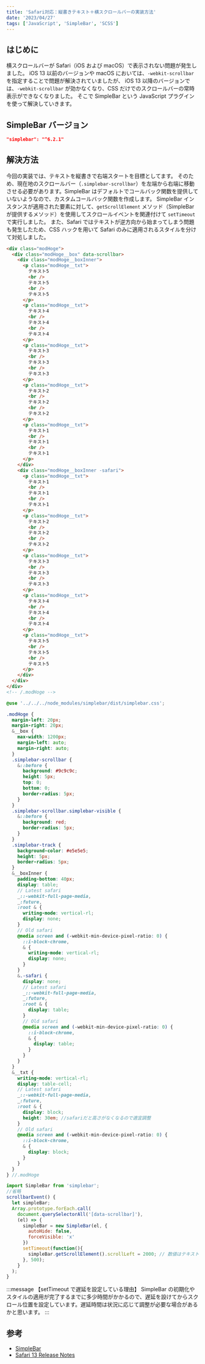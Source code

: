 ```yaml
---
title: 'Safari対応：縦書きテキスト＋横スクロールバーの実装方法'
date: '2023/04/27'
tags: ['JavaScript', 'SimpleBar', 'SCSS']
---
```


## はじめに

横スクロールバーが Safari（iOS および macOS）で表示されない問題が発生しました。
iOS 13 以前のバージョンや macOS においては、`-webkit-scrollbar` を指定することで問題が解決されていましたが、
iOS 13 以降のバージョンでは、`-webkit-scrollbar` が効かなくなり、CSS だけでのスクロールバーの常時表示ができなくなりました。
そこで SimpleBar という JavaScript プラグインを使って解決していきます。

## SimpleBar バージョン

```JavaScript:package.json
"simplebar": "^6.2.1"
```

## 解決方法

今回の実装では、テキストを縦書きで右端スタートを目標としてます。
そのため、現在地のスクロールバー（`.simplebar-scrollbar`）を左端から右端に移動させる必要があります。SimpleBar はデフォルトでコールバック関数を提供していないようなので、カスタムコールバック関数を作成します。
SimpleBar インスタンスが適用された要素に対して、`getScrollElement` メソッド（SimpleBar が提供するメソッド）を使用してスクロールイベントを関連付けて `setTimeout` で実行しました。
また、Safari ではテキストが逆方向から始まってしまう問題も発生したため、CSS ハックを用いて Safari のみに適用されるスタイルを分けて対処しました。

```html
<div class="modHoge">
  <div class="modHoge__box" data-scrollbar>
    <div class="modHoge__boxInner">
      <p class="modHoge__txt">
        テキスト5
        <br />
        テキスト5
        <br />
        テキスト5
      </p>
      <p class="modHoge__txt">
        テキスト4
        <br />
        テキスト4
        <br />
        テキスト4
      </p>
      <p class="modHoge__txt">
        テキスト3
        <br />
        テキスト3
        <br />
        テキスト3
      </p>
      <p class="modHoge__txt">
        テキスト2
        <br />
        テキスト2
        <br />
        テキスト2
      </p>
      <p class="modHoge__txt">
        テキスト1
        <br />
        テキスト1
        <br />
        テキスト1
      </p>
    </div>
    <div class="modHoge__boxInner -safari">
      <p class="modHoge__txt">
        テキスト1
        <br />
        テキスト1
        <br />
        テキスト1
      </p>
      <p class="modHoge__txt">
        テキスト2
        <br />
        テキスト2
        <br />
        テキスト2
      </p>
      <p class="modHoge__txt">
        テキスト3
        <br />
        テキスト3
        <br />
        テキスト3
      </p>
      <p class="modHoge__txt">
        テキスト4
        <br />
        テキスト4
        <br />
        テキスト4
      </p>
      <p class="modHoge__txt">
        テキスト5
        <br />
        テキスト5
        <br />
        テキスト5
      </p>
    </div>
  </div>
</div>
<!-- /.modHoge -->
```

```scss
@use '../../../node_modules/simplebar/dist/simplebar.css';

.modHoge {
  margin-left: 20px;
  margin-right: 20px;
  &__box {
    max-width: 1200px;
    margin-left: auto;
    margin-right: auto;
  }
  .simplebar-scrollbar {
    &::before {
      background: #9c9c9c;
      height: 5px;
      top: 0;
      bottom: 0;
      border-radius: 5px;
    }
  }
  .simplebar-scrollbar.simplebar-visible {
    &::before {
      background: red;
      border-radius: 5px;
    }
  }
  .simplebar-track {
    background-color: #e5e5e5;
    height: 5px;
    border-radius: 5px;
  }
  &__boxInner {
    padding-bottom: 40px;
    display: table;
    // Latest safari
    _::-webkit-full-page-media,
    _:future,
    :root & {
      writing-mode: vertical-rl;
      display: none;
    }
    // Old safari
    @media screen and (-webkit-min-device-pixel-ratio: 0) {
      ::i-block-chrome,
      & {
        writing-mode: vertical-rl;
        display: none;
      }
    }
    &.-safari {
      display: none;
      // Latest safari
      _::-webkit-full-page-media,
      _:future,
      :root & {
        display: table;
      }
      // Old safari
      @media screen and (-webkit-min-device-pixel-ratio: 0) {
        ::i-block-chrome,
        & {
          display: table;
        }
      }
    }
  }
  &__txt {
    writing-mode: vertical-rl;
    display: table-cell;
    // Latest safari
    _::-webkit-full-page-media,
    _:future,
    :root & {
      display: block;
      height: 30em; //safariだと高さがなくなるので適宜調整
    }
    // Old safari
    @media screen and (-webkit-min-device-pixel-ratio: 0) {
      ::i-block-chrome,
      & {
        display: block;
      }
    }
  }
} //.modHoge
```

```JavaScript
import SimpleBar from 'simplebar';
//省略
scrollbarEvent() {
  let simpleBar;
  Array.prototype.forEach.call(
    document.querySelectorAll('[data-scrollbar]'),
    (el) => {
      simpleBar = new SimpleBar(el, {
        autoHide: false,
        forceVisible: 'x'
      })
      setTimeout(function(){
        simpleBar.getScrollElement().scrollLeft = 2000; // 数値はテキスト量次第で適宜調整
      }, 500);
    }
  );
}
```

:::message
【setTimeout で遅延を設定している理由】
SimpleBar の初期化やスタイルの適用が完了するまでに多少時間がかかるので、遅延を設けてからスクロール位置を設定しています。遅延時間は状況に応じて調整が必要な場合があるかと思います。
:::

## 参考

- [SimpleBar](https://github.com/Grsmto/simplebar/tree/master/packages/simplebar)
- [Safari 13 Release Notes](https://developer.apple.com/documentation/safari-release-notes/safari-13-release-notes#3314682)
